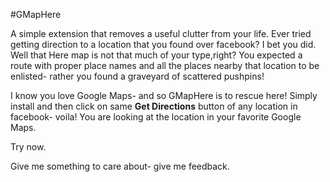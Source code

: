 #GMapHere

A simple extension that removes a useful clutter from your life. Ever tried
getting direction to a location that you found over facebook? I bet you did.
Well that Here map is not that much of your type,right? You expected a route with proper place names and all the places nearby that location to be enlisted- rather you found a graveyard of scattered pushpins!

I know you love Google Maps- and so GMapHere is to rescue here! Simply install and then click on same **Get Directions** button of any location in facebook- voila! You are looking at the location in your favorite Google Maps. 

Try now. 

Give me something to care about- give me feedback.